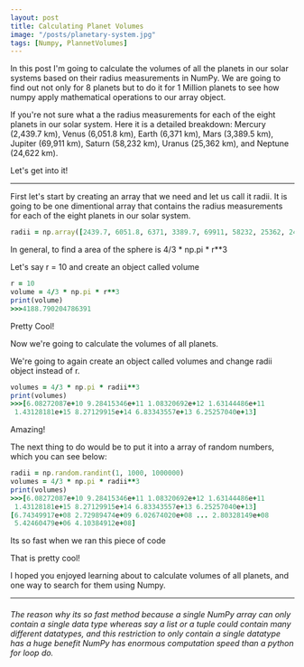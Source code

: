 ```yaml
---
layout: post
title: Calculating Planet Volumes
image: "/posts/planetary-system.jpg"
tags: [Numpy, PlannetVolumes]
---
```


In this post I'm going to calculate the volumes of all the planets in our solar systems based on their radius measurements in NumPy. We are going to find out not only for 8 planets but to do it for 1 Million planets to see how numpy apply mathematical operations to our array object.

If you're not sure what a the radius measurements for each of the eight planets in our solar system. Here it is a detailed breakdown: Mercury (2,439.7 km), Venus (6,051.8 km), Earth (6,371 km), Mars (3,389.5 km), Jupiter (69,911 km), Saturn (58,232 km), Uranus (25,362 km), and Neptune (24,622 km).

Let's get into it!

---

First let's start by creating an array that we need and let us call it radii. It is going to be one dimentional array that contains the radius measurements for each of the eight planets in our solar system.

```ruby
radii = np.array([2439.7, 6051.8, 6371, 3389.7, 69911, 58232, 25362, 24622])
```

In general, to find a area of the sphere is 4/3 * np.pi * r**3

Let's say r = 10 and create an object called volume

```ruby
r = 10
volume = 4/3 * np.pi * r**3
print(volume)
>>>4188.790204786391
```

Pretty Cool!

Now we're going to calculate the volumes of all planets.

We're going to again create an object called volumes and change radii object instead of r.

```ruby
volumes = 4/3 * np.pi * radii**3
print(volumes)
>>>[6.08272087e+10 9.28415346e+11 1.08320692e+12 1.63144486e+11
 1.43128181e+15 8.27129915e+14 6.83343557e+13 6.25257040e+13]
```
Amazing!

The next thing to do would be to put it into a array of random numbers, which you can see below:

```ruby
radii = np.random.randint(1, 1000, 1000000)
volumes = 4/3 * np.pi * radii**3
print(volumes)
>>>[6.08272087e+10 9.28415346e+11 1.08320692e+12 1.63144486e+11
 1.43128181e+15 8.27129915e+14 6.83343557e+13 6.25257040e+13]
[6.74349917e+08 2.72989474e+09 6.02674020e+08 ... 2.80328149e+08
 5.42460479e+06 4.10384912e+08]
```

Its so fast when we ran this piece of code

That is pretty cool!

I hoped you enjoyed learning about to calculate volumes of all planets, and one way to search for them using Numpy.

---

###### The reason why its so fast method because a single NumPy array can only contain a single data type whereas say a list or a tuple could contain many different datatypes, and this restriction to only contain a single datatype has a huge benefit NumPy has enormous computation speed than a python for loop do.
